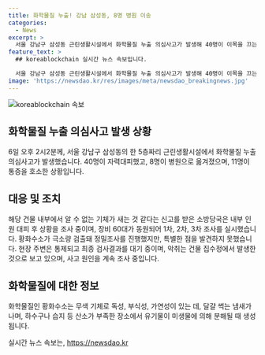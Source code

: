```yaml
---
title: 화학물질 누출! 강남 삼성동, 8명 병원 이송
categories:
  - News
excerpt: >
  서울 강남구 삼성동 근린생활시설에서 화학물질 누출 의심사고가 발생해 40명이 이목을 끄는 기사장으로 혼란 속 8명이 병원으로 옮겨졌고, 11명이 목통증과 어지럼증을 호소했다. 황화수소 미량이 검출돼 조사 중이며, 172명의 인원과 60대의 장비가 동원됐다. 조사 결과를 대기 중인 가운데 소방당국은 정확한 사고 원인을 조사 중이다.
feature_text: >
  ## koreablockchain 실시간 뉴스 속보입니다.

  서울 강남구 삼성동 근린생활시설에서 화학물질 누출 의심사고가 발생해 40명이 이목을 끄는 기사장으로 혼란 속 8명이 병원으로 옮겨졌고, 11명이 목통증과 어지럼증을 호소했다. 황화수소 미량이 검출돼 조사 중이며, 172명의 인원과 60대의 장비가 동원됐다. 조사 결과를 대기 중인 가운데 소방당국은 정확한 사고 원인을 조사 중이다.
image: 'https://newsdao.kr/res/images/meta/newsdao_breakingnews.jpg'
---
```


<p><img src="https://newsdao.kr/res/images/meta/newsdao_breakingnews.jpg" alt="koreablockchain 속보" /></p>

<h2 data-ke-size="size26">화학물질 누출 의심사고 발생 상황</h2>

<p data-ke-size="size16">6일 오후 2시2분께, 서울 강남구 삼성동의 한 5층짜리 근린생활시설에서 화학물질 누출 의심사고가 발생했습니다. 40명이 자력대피했고, 8명이 병원으로 옮겨졌으며, 11명이 통증을 호소한 상황입니다.</p>

<h2 data-ke-size="size26">대응 및 조치</h2>

<p data-ke-size="size16">해당 건물 내부에서 알 수 없는 기체가 새는 것 같다는 신고를 받은 소방당국은 내부 인원 대피 후 상황을 조사 중이며, 장비 60대가 동원되어 1차, 2차, 3차 조사를 실시했습니다. 황화수소가 극소량 검출돼 정밀조사를 진행했지만, 특별한 점을 발견하지 못했습니다. 현장 주변은 통제되고 최종 검사결과를 대기 중이며, 악취는 건물 집수정에서 발생한 것으로 보고 있으며, 사고 원인을 계속 조사 중입니다.</p>

<h2 data-ke-size="size26">화학물질에 대한 정보</h2>

<p data-ke-size="size16">화학물질인 황화수소는 무색 기체로 독성, 부식성, 가연성이 있는 데, 달걀 썩는 냄새가 나며, 하수구나 습지 등 산소가 부족한 장소에서 유기물이 미생물에 의해 분해될 때 생성됩니다.</p>
실시간 뉴스 속보는, <a href="https://newsdao.kr" rel="dofollow">https://newsdao.kr</a>



